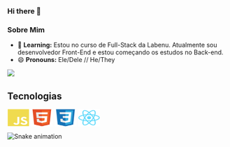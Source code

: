 ### Hi there 👋

### Sobre Mim

- 🌱 <strong>Learning:</strong> Estou no curso de Full-Stack da Labenu. Atualmente sou desenvolvedor Front-End e estou começando os estudos no Back-end.
- 😄 <strong>Pronouns:</strong> Ele/Dele // He/They

<div id="FistLine">
  <img height="180em" src="https://github-readme-stats.vercel.app/api?username=MrNobary&show_icons=true&theme=vue-dark&include_all_commits=true&count_private=true"/>
    <div>
    <h2>Tecnologias</h2>
      <img align="center" height="40" width="50"  src="https://raw.githubusercontent.com/devicons/devicon/master/icons/javascript/javascript-plain.svg" />
      <img align="center" height="40" width="50" src="https://raw.githubusercontent.com/devicons/devicon/master/icons/html5/html5-original.svg">
      <img align="center" height="40" width="50" src="https://raw.githubusercontent.com/devicons/devicon/master/icons/css3/css3-original.svg">
      <img align="center" height="40" width="50" src="https://raw.githubusercontent.com/devicons/devicon/master/icons/react/react-original.svg">
    </div>
</div>
 
  
  ![Snake animation](https://github.com/MrNobary/MrNobary/blob/output/github-contribution-grid-snake.svg)
